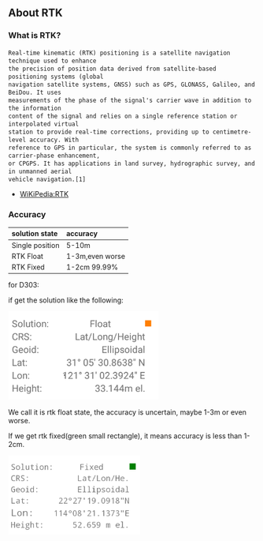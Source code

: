 ## About RTK

### What is RTK?
    Real-time kinematic (RTK) positioning is a satellite navigation technique used to enhance 
	the precision of position data derived from satellite-based positioning systems (global 
	navigation satellite systems, GNSS) such as GPS, GLONASS, Galileo, and BeiDou. It uses 
	measurements of the phase of the signal's carrier wave in addition to the information 
	content of the signal and relies on a single reference station or interpolated virtual 
	station to provide real-time corrections, providing up to centimetre-level accuracy. With
	reference to GPS in particular, the system is commonly referred to as carrier-phase enhancement,
	or CPGPS. It has applications in land survey, hydrographic survey, and in unmanned aerial 
	vehicle navigation.[1]

  - [WiKiPedia:RTK](https://en.wikipedia.org/wiki/Real-time_kinematic)

### Accuracy

  | solution state | accuracy |
  | :--- | :--- |
  | Single position | 5-10m |
  | RTK Float | 1-3m,even worse |
  | RTK Fixed | 1-2cm 99.99% |
  
  for D303:
  
  if get the solution like the following:
  
  ![](images/rtk-float.png)
  
  We call it is rtk float state, the accuracy is uncertain, maybe 1-3m or even worse.

  If we get rtk fixed(green small rectangle), it means accuracy is less than 1-2cm.
  
  ![](images/rtk-fixed.png)
  
  
  